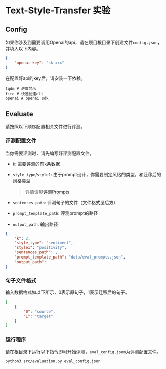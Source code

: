 # Text-Style-Transfer 实验

## Config

如果你涉及到需要调用Openai的api，请在项目根目录下创建文件`config.json`，并填入以下内容。
```json
{
    "openai-key": "sk-xxx"
}
```

在配置好api的key后，请安装一下依赖。
```
tqdm # 进度显示
fire # 快速创建cli
openai # openai sdk
```

## Evaluate

请按照以下顺序配置相关文件进行评测。

### 评测配置文件

当你需要评测时，请先编写好评测配置文件，

* `k`: 需要评测的前k条数据
* `style_type`/`style1`: 由于prompt设计，你需要制定风格的类型，和迁移后的风格类型
    
    > 详情请见[评测Prompts](data/eval_prompts.json)
* `sentences_path`: 评测句子的文件（文件格式见后方）
* `prompt_template_path`: 评测prompt的路径
* `output_path`: 输出路径


```json
{
    "k": 2,
    "style_type": "sentiment",
    "style1": "positivity",
    "sentences_path": ,
    "prompt_template_path": "data/eval_prompts.json",
    "output_path": 
}
```

### 句子文件格式
输入数据格式如以下所示，0表示原句子，1表示迁移后的句子。
```json
[
    {
        "0": "source",
        "1": "target"
    }
]

```

### 运行程序

请在根目录下运行以下指令即可开始评测，`eval_config.json`为评测配置文件。
```bash
python3 src/evaluation.py eval_config.json
```
